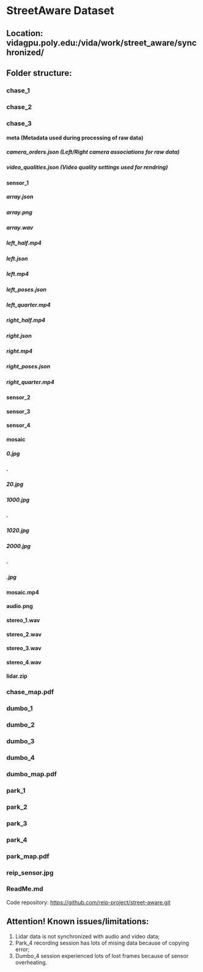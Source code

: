 # StreetAware Dataset

## Location: vidagpu.poly.edu:/vida/work/street_aware/synchronized/


## Folder structure:

### chase_1
### chase_2
### chase_3
#### meta				          (Metadata used during processing of raw data)
##### camera_orders.json	(Left/Right camera associations for raw data)
##### video_qualities.json	(Video quality settings used for rendring)
#### sensor_1
##### array.json
##### array.png
##### array.wav
##### left_half.mp4
##### left.json
##### left.mp4
##### left_poses.json
##### left_quarter.mp4
##### right_half.mp4
##### right.json
##### right.mp4
##### right_poses.json
##### right_quarter.mp4
#### sensor_2
#### sensor_3
#### sensor_4
#### mosaic
##### 0.jpg
##### .
##### 20.jpg
##### 1000.jpg
##### .
##### 1020.jpg
##### 2000.jpg
##### .
##### <N>.jpg
#### mosaic.mp4
#### audio.png
#### stereo_1.wav
#### stereo_2.wav
#### stereo_3.wav
#### stereo_4.wav
#### lidar.zip
### chase_map.pdf
### dumbo_1
### dumbo_2
### dumbo_3
### dumbo_4
### dumbo_map.pdf
### park_1
### park_2
### park_3
### park_4
### park_map.pdf
### reip_sensor.jpg
### ReadMe.md

Code repository: https://github.com/reip-project/street-aware.git

## Attention! Known issues/limitations:

1) Lidar data is not synchronized with audio and video data;
2) Park_4 recording session has lots of mising data because of copying error;
3) Dumbo_4 session experienced lots of lost frames because of sensor overheating.
